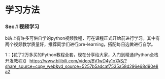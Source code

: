 # 学习方法

### Sec.1 视频学习

b站上有许多可供自学的python视频教程，可在课程正式开始前进行学习。其中有两个视频教学质量好，推荐同学们进行pre-learning，搭配每日选做进行自学。

1：【花了2万多买的Python教程全套，现在分享给大家，入门到精通(Python全栈开发教程)】 https://www.bilibili.com/video/BV1wD4y1o7AS/?share_source=copy_web&vd_source=5257b5adcaf7535a58d296e68d90e8a2